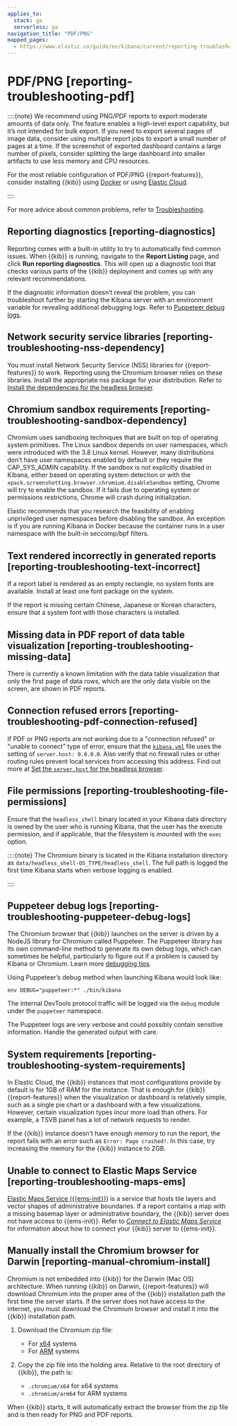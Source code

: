 ```yaml
---
applies_to:
  stack: ga
  serverless: ga
navigation_title: "PDF/PNG"
mapped_pages:
  - https://www.elastic.co/guide/en/kibana/current/reporting-troubleshooting-pdf.html
---
```




# PDF/PNG [reporting-troubleshooting-pdf]


::::{note}
We recommend using PNG/PDF reports to export moderate amounts of data only. The feature enables a high-level export capability, but it’s not intended for bulk export. If you need to export several pages of image data, consider using multiple report jobs to export a small number of pages at a time. If the screenshot of exported dashboard contains a large number of pixels, consider splitting the large dashboard into smaller artifacts to use less memory and CPU resources.

For the most reliable configuration of PDF/PNG {{report-features}}, consider installing {{kib}} using [Docker](../../deploy-manage/deploy/self-managed/install-kibana-with-docker.md) or using [Elastic Cloud](https://cloud.elastic.co).

::::


For more advice about common problems, refer to [Troubleshooting](reporting-troubleshooting.md).


## Reporting diagnostics [reporting-diagnostics]

Reporting comes with a built-in utility to try to automatically find common issues. When {{kib}} is running, navigate to the **Report Listing** page, and click **Run reporting diagnostics**. This will open up a diagnostic tool that checks various parts of the {{kib}} deployment and comes up with any relevant recommendations.

If the diagnostic information doesn’t reveal the problem, you can troubleshoot further by starting the Kibana server with an environment variable for revealing additional debugging logs. Refer to [Puppeteer debug logs](#reporting-troubleshooting-puppeteer-debug-logs).


## Network security service libraries [reporting-troubleshooting-nss-dependency]

You must install Network Security Service (NSS) libraries for {{report-features}} to work. Reporting using the Chromium browser relies on these libraries. Install the appropriate nss package for your distribution. Refer to [Install the dependencies for the headless browser](../report-and-share.md#install-reporting-packages).


## Chromium sandbox requirements [reporting-troubleshooting-sandbox-dependency]

Chromium uses sandboxing techniques that are built on top of operating system primitives. The Linux sandbox depends on user namespaces, which were introduced with the 3.8 Linux kernel. However, many distributions don’t have user namespaces enabled by default or they require the CAP_SYS_ADMIN capability. If the sandbox is not explicitly disabled in Kibana, either based on operating system detection or with the `xpack.screenshotting.browser.chromium.disableSandbox` setting, Chrome will try to enable the sandbox. If it fails due to operating system or permissions restrictions, Chrome will crash during initialization.

Elastic recommends that you research the feasibility of enabling unprivileged user namespaces before disabling the sandbox. An exception is if you are running Kibana in Docker because the container runs in a user namespace with the built-in seccomp/bpf filters.


## Text rendered incorrectly in generated reports [reporting-troubleshooting-text-incorrect]

If a report label is rendered as an empty rectangle, no system fonts are available. Install at least one font package on the system.

If the report is missing certain Chinese, Japanese or Korean characters, ensure that a system font with those characters is installed.


## Missing data in PDF report of data table visualization [reporting-troubleshooting-missing-data]

There is currently a known limitation with the data table visualization that only the first page of data rows, which are the only data visible on the screen, are shown in PDF reports.


## Connection refused errors [reporting-troubleshooting-pdf-connection-refused]

If PDF or PNG reports are not working due to a "connection refused" or "unable to connect" type of error, ensure that the [`kibana.yml`](/deploy-manage/stack-settings.md) file uses the setting of `server.host: 0.0.0.0`. Also verify that no firewall rules or other routing rules prevent local services from accessing this address. Find out more at [Set the `server.host` for the headless browser](../report-and-share.md#set-reporting-server-host).


## File permissions [reporting-troubleshooting-file-permissions]

Ensure that the `headless_shell` binary located in your Kibana data directory is owned by the user who is running Kibana, that the user has the execute permission, and if applicable, that the filesystem is mounted with the `exec` option.

::::{note}
The Chromium binary is located in the Kibana installation directory as `data/headless_shell-OS_TYPE/headless_shell`. The full path is logged the first time Kibana starts when verbose logging is enabled.

::::



## Puppeteer debug logs [reporting-troubleshooting-puppeteer-debug-logs]

The Chromium browser that {{kib}} launches on the server is driven by a NodeJS library for Chromium called Puppeteer. The Puppeteer library has its own command-line method to generate its own debug logs, which can sometimes be helpful, particularly to figure out if a problem is caused by Kibana or Chromium. Learn more [debugging tips](https://github.com/GoogleChrome/puppeteer/blob/v1.19.0/README.md#debugging-tips).

Using Puppeteer’s debug method when launching Kibana would look like:

```
env DEBUG="puppeteer:*" ./bin/kibana
```

The internal DevTools protocol traffic will be logged via the `debug` module under the `puppeteer` namespace.

The Puppeteer logs are very verbose and could possibly contain sensitive information. Handle the generated output with care.


## System requirements [reporting-troubleshooting-system-requirements]

In Elastic Cloud, the {{kib}} instances that most configurations provide by default is for 1GB of RAM for the instance. That is enough for {{kib}} {{report-features}} when the visualization or dashboard is relatively simple, such as a single pie chart or a dashboard with a few visualizations. However, certain visualization types incur more load than others. For example, a TSVB panel has a lot of network requests to render.

If the {{kib}} instance doesn’t have enough memory to run the report, the report fails with an error such as `Error: Page crashed!`. In this case, try increasing the memory for the {{kib}} instance to 2GB.


## Unable to connect to Elastic Maps Service [reporting-troubleshooting-maps-ems]

[Elastic Maps Service ({{ems-init}})](https://www.elastic.co/elastic-maps-service) is a service that hosts tile layers and vector shapes of administrative boundaries. If a report contains a map with a missing basemap layer or administrative boundary, the {{kib}} server does not have access to {{ems-init}}. Refer to [*Connect to Elastic Maps Service*](../visualize/maps/maps-connect-to-ems.md) for information about how to connect your {{kib}} server to {{ems-init}}.


## Manually install the Chromium browser for Darwin [reporting-manual-chromium-install]

Chromium is not embedded into {{kib}} for the Darwin (Mac OS) architecture. When running {{kib}} on Darwin, {{report-features}} will download Chromium into the proper area of the {{kib}} installation path the first time the server starts. If the server does not have access to the internet, you must download the Chromium browser and install it into the {{kib}} installation path.

1. Download the Chromium zip file:

    * For [x64](https://commondatastorage.googleapis.com/chromium-browser-snapshots/Mac/901912/chrome-mac.zip) systems
    * For [ARM](https://commondatastorage.googleapis.com/chromium-browser-snapshots/Mac_Arm/901913/chrome-mac.zip) systems

2. Copy the zip file into the holding area. Relative to the root directory of {{kib}}, the path is:

    * `.chromium/x64` for x64 systems
    * `.chromium/arm64` for ARM systems


When {{kib}} starts, it will automatically extract the browser from the zip file and is then ready for PNG and PDF reports.

